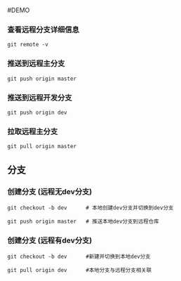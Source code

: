 #DEMO
### 查看远程分支详细信息
```git remote -v```

### 推送到远程主分支
```git push origin master```

### 推送到远程开发分支
```git push origin dev```

### 拉取远程主分支
```git pull origin master```

## 分支
### 创建分支 (远程无dev分支)
```
git checkout -b dev      # 本地创建dev分支并切换到dev分支

git push origin master   # 推送本地dev分支到远程仓库
```
### 创建分支 (远程有dev分支)
```
git checkout -b dev      #新建并切换到本地dev分支

git pull origin dev      #本地分支与远程分支相关联
```


